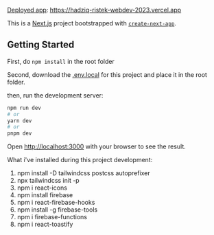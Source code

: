 
[Deployed app](https://hadziq-ristek-webdev-2023.vercel.app): https://hadziq-ristek-webdev-2023.vercel.app

This is a [Next.js](https://nextjs.org/) project bootstrapped with [`create-next-app`](https://github.com/vercel/next.js/tree/canary/packages/create-next-app).

## Getting Started

First, do `npm install` in the root folder

Second, download the [.env.local](https://drive.google.com/file/d/1JtLJZNf2WTxXTxLkNi1gax9arOlrA62e/view?usp=share_link) for this project and place it in the root folder.

then, run the development server:

```bash
npm run dev
# or
yarn dev
# or
pnpm dev
```

Open [http://localhost:3000](http://localhost:3000) with your browser to see the result.

What i've installed during this project development:
1. npm install -D tailwindcss postcss autoprefixer
2. npx tailwindcss init -p
3. npm i react-icons
4. npm install firebase
5. npm i react-firebase-hooks
6. npm install -g firebase-tools
7. npm i firebase-functions
8. npm i react-toastify
